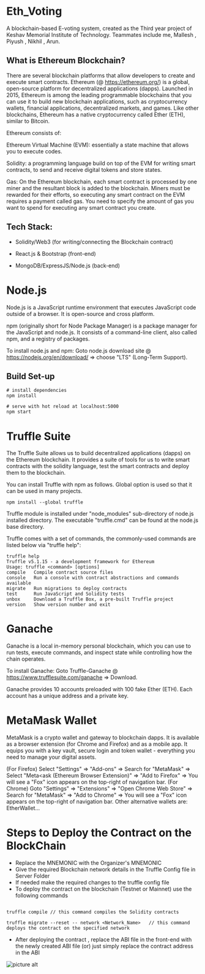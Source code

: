 # Eth_Voting #
A blockchain-based E-voting system, created as the Third year project of Keshav Memorial Institute of Technology. Teammates include me, Mallesh , Piyush , Nikhil , Arun.

## What is Ethereum Blockchain?

There are several blockchain platforms that allow developers to create and execute smart contracts. Ethereum (@ https://ethereum.org/) is a global, open-source platform for decentralized applications (dapps). Launched in 2015, Ethereum is among the leading programmable blockchains that you can use it to build new blockchain applications, such as cryptocurrency wallets, financial applications, decentralized markets, and games. Like other blockchains, Ethereum has a native cryptocurrency called Ether (ETH), similar to Bitcoin.

Ethereum consists of:

Ethereum Virtual Machine (EVM): essentially a state machine that allows you to execute codes.

Solidity: a programming language build on top of the EVM for writing smart contracts, to send and receive digital tokens and store states.

Gas: On the Ethereum blockchain, each smart contract is processed by one miner and the resultant block is added to the blockchain. Miners must be rewarded for their efforts, so executing any smart contract on the EVM requires a payment called gas. You need to specify the amount of gas you want to spend for executing any smart contract you create.

## Tech Stack:

* Solidity/Web3 (for writing/connecting the Blockchain contract)

* React.js & Bootstrap (front-end)

* MongoDB/ExpressJS/Node.js (back-end)

# Node.js

Node.js is a JavaScript runtime environment that executes JavaScript code outside of a browser. It is open-source and cross platform.

npm (originally short for Node Package Manager) is a package manager for the JavaScript and node.js. It consists of a command-line client, also called npm, and a registry of packages.

To install node.js and npm: Goto node.js download site @ https://nodejs.org/en/download/ ⇒ choose "LTS" (Long-Term Support).


## Build Set-up ##

```
# install dependencies
npm install

# serve with hot reload at localhost:5000
npm start

```

# Truffle Suite

The Truffle Suite allows us to build decentralized applications (dapps) on the Ethereum blockchain. It provides a suite of tools for us to write smart contracts with the solidity language, test the smart contracts and deploy them to the blockchain.

You can install Truffle with npm as follows. Global option is used so that it can be used in many projects.

```
npm install --global truffle
```
Truffle module is installed under "node_modules" sub-directory of node.js installed directory. The executable "truffle.cmd" can be found at the node.js base directory.

Truffle comes with a set of commands, the commonly-used commands are listed below via "truffle help":

```
truffle help
Truffle v5.1.15 - a development framework for Ethereum
Usage: truffle <command> [options]
compile   Compile contract source files
console   Run a console with contract abstractions and commands available
migrate   Run migrations to deploy contracts
test      Run JavaScript and Solidity tests
unbox     Download a Truffle Box, a pre-built Truffle project
version   Show version number and exit
```

# Ganache
Ganache is a local in-memory personal blockchain, which you can use to run tests, execute commands, and inspect state while controlling how the chain operates.

To install Ganache: Goto Truffle-Ganache @ https://www.trufflesuite.com/ganache ⇒ Download.

Ganache provides 10 accounts preloaded with 100 fake Ether (ETH). Each account has a unique address and a private key.



# MetaMask Wallet 
MetaMask is a crypto wallet and gateway to blockchain dapps. It is available as a browser extension (for Chrome and Firefox) and as a mobile app. It equips you with a key vault, secure login and token wallet - everything you need to manage your digital assets.

(For Firefox) Select "Settings" ⇒ "Add-ons" ⇒ Search for "MetaMask" ⇒ Select "Meta<ask (Ethereum Browser Extension)" ⇒ "Add to Firefox" ⇒ You will see a "Fox" icon appears on the top-right of navigation bar.
(For Chrome) Goto "Settings" ⇒ "Extensions" ⇒ "Open Chrome Web Store" ⇒ Search for "MetaMask" ⇒ "Add to Chrome" ⇒ You will see a "Fox" icon appears on the top-right of navigation bar.
Other alternative wallets are: EtherWallet...


# Steps to Deploy the Contract on the BlockChain
- Replace the MNEMONIC with the Organizer's MNEMONIC
- Give the required Blockchain network details in the Truffle Config file in Server Folder
- If needed make the required changes to the truffle config file
- To deploy the contract on the blockchain (Testnet or Mainnet) use the following commands
``` 

truffle compile // this command compiles the Solidity contracts

truffle migrate --reset -- network <Network_Name>   // this command deploys the contract on the specified network

```

- After deploying the contract , replace the ABI file in the front-end with the newly created ABI file (or) just simply replace the contract address in the ABI


![picture alt](http://via.placeholder.com/200x150 "Title is optional")

